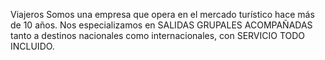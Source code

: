 Viajeros
Somos una empresa que opera en el mercado turístico hace más de 10 años. Nos especializamos en SALIDAS GRUPALES ACOMPAÑADAS tanto a destinos nacionales como internacionales, con SERVICIO TODO INCLUIDO.
